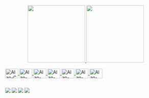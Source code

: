 ## 
<div align="center">
  <a href="https://github.com/alanadson">
  <img height="180em" src="https://github-readme-stats.vercel.app/api?username=alanadson&show_icons=true&theme=dark&include_all_commits=true&count_private=true"/>
  <img height="180em" src="https://github-readme-stats.vercel.app/api/top-langs/?username=alanadson&layout=compact&langs_count=7&theme=dark"/>
</div>
<div style="display: inline_block"><br>
  <img align="center" alt="Alan-C" height="30" width="40" src="https://cdn.jsdelivr.net/gh/devicons/devicon/icons/c/c-original.svg">
  <img align="center" alt="Alan-Html5" height="30" width="40" src="https://cdn.jsdelivr.net/gh/devicons/devicon/icons/html5/html5-original.svg">
  <img align="center" alt="Alan-Css3" height="30" width="40" src="https://cdn.jsdelivr.net/gh/devicons/devicon/icons/css3/css3-original.svg">
  <img align="center" alt="Alan-NodeJS" height="30" width="40" src="https://cdn.jsdelivr.net/gh/devicons/devicon/icons/nodejs/nodejs-original.svg">
  <img align="center" alt="Alan-MySql" height="30" width="40" src="https://cdn.jsdelivr.net/gh/devicons/devicon/icons/mysql/mysql-original.svg">
  <img align="center" alt="Alan-JS" height="30" width="40" src="https://cdn.jsdelivr.net/gh/devicons/devicon/icons/javascript/javascript-original.svg">
  <img align="center" alt="Alan-React" height="30" width="40" src="https://cdn.jsdelivr.net/gh/devicons/devicon/icons/react/react-original.svg">
</div>
  
  ##
 
<div> 
  <a href="https://www.instagram.com/soualanadson/" target="_blank"><img src="https://img.shields.io/badge/-Instagram-%23E4405F?style=for-the-badge&logo=instagram&logoColor=white" target="_blank"></a>
 	<a href="https://www.twitch.tv/yhuv" target="_blank"><img src="https://img.shields.io/badge/Twitch-9146FF?style=for-the-badge&logo=twitch&logoColor=white" target="_blank"></a>
 </a> 
  <a href = "mailto:aalanadson@gmail.com"><img src="https://img.shields.io/badge/-Gmail-%23333?style=for-the-badge&logo=gmail&logoColor=white" target="_blank"></a>
  <a href="https://www.linkedin.com/in/alan-adson-araujo-ramos-filho-709ab11a5/" target="_blank"><img src="https://img.shields.io/badge/-LinkedIn-%230077B5?style=for-the-badge&logo=linkedin&logoColor=white" target="_blank"></a> 
 
